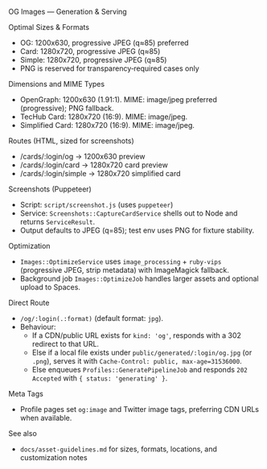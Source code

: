 OG Images — Generation & Serving

Optimal Sizes & Formats

- OG: 1200x630, progressive JPEG (q≈85) preferred
- Card: 1280x720, progressive JPEG (q≈85)
- Simple: 1280x720, progressive JPEG (q≈85)
- PNG is reserved for transparency‑required cases only

Dimensions and MIME Types

- OpenGraph: 1200x630 (1.91:1). MIME: image/jpeg preferred (progressive); PNG fallback.
- TecHub Card: 1280x720 (16:9). MIME: image/jpeg.
- Simplified Card: 1280x720 (16:9). MIME: image/jpeg.

Routes (HTML, sized for screenshots)

- /cards/:login/og → 1200x630 preview
- /cards/:login/card → 1280x720 card preview
- /cards/:login/simple → 1280x720 simplified card

Screenshots (Puppeteer)

- Script: `script/screenshot.js` (uses `puppeteer`)
- Service: `Screenshots::CaptureCardService` shells out to Node and returns `ServiceResult`.
- Output defaults to JPEG (q=85); test env uses PNG for fixture stability.

Optimization

- `Images::OptimizeService` uses `image_processing` + `ruby-vips` (progressive JPEG, strip metadata)
  with ImageMagick fallback.
- Background job `Images::OptimizeJob` handles larger assets and optional upload to Spaces.

Direct Route

- `/og/:login(.:format)` (default format: `jpg`).
- Behaviour:
  - If a CDN/public URL exists for `kind: 'og'`, responds with a 302 redirect to that URL.
  - Else if a local file exists under `public/generated/:login/og.jpg` (or `.png`), serves it with
    `Cache-Control: public, max-age=31536000`.
  - Else enqueues `Profiles::GeneratePipelineJob` and responds `202 Accepted` with
    `{ status: 'generating' }`.

Meta Tags

- Profile pages set `og:image` and Twitter image tags, preferring CDN URLs when available.

See also

- `docs/asset-guidelines.md` for sizes, formats, locations, and customization notes
